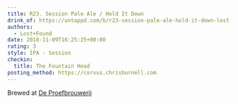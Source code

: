 ```yaml
---
title: R23. Session Pale Ale / Hold It Down
drink_of: https://untappd.com/b/r23-session-pale-ale-hold-it-down-lost-found/2497075
authors:
  - Lost+Found
date: 2018-11-09T16:25:25+00:00
rating: 3
style: IPA - Session
checkin:
  title: The Fountain Head
posting_method: https://corvus.chrisburnell.com
---
```


Brewed at [De Proefbrouwerij](https://untappd.com/DeProefbrouwerij)
